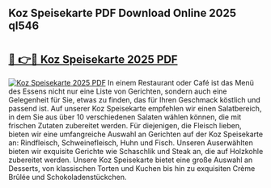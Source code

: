 ## Koz Speisekarte PDF Download Online 2025 qI546

# <h2><a href="http://gca444z.nevu.top/?p=Koz+Speisekarte">🔗 👉🔴 Koz Speisekarte 2025 PDF</a></h2>

[![Koz Speisekarte 2025 PDF](https://i.imgur.com/dBaPXMq.png)](http://gca444z.nevu.top/?p=Koz+Speisekarte)
In einem Restaurant oder Café ist das Menü des Essens nicht nur eine Liste von Gerichten, sondern auch eine Gelegenheit für Sie, etwas zu finden, das für Ihren Geschmack köstlich und passend ist. Auf unserer Koz Speisekarte empfehlen wir einen Salatbereich, in dem Sie aus über 10 verschiedenen Salaten wählen können, die mit frischen Zutaten zubereitet werden. Für diejenigen, die Fleisch lieben, bieten wir eine umfangreiche Auswahl an Gerichten auf der Koz Speisekarte an: Rindfleisch, Schweinefleisch, Huhn und Fisch. Unseren Auserwählten bieten wir exquisite Gerichte wie Schaschlik und Steak an, die auf Holzkohle zubereitet werden. Unsere Koz Speisekarte bietet eine große Auswahl an Desserts, von klassischen Torten und Kuchen bis hin zu exquisiten Crème Brûlée und Schokoladenstückchen.
